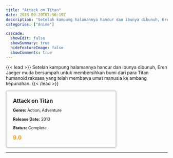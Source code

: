 ```yaml
---
title: "Attack on Titan"
date: 2023-09-20T07:56:19Z
description: "Setelah kampung halamannya hancur dan ibunya dibunuh, Eren Jaeger muda bersumpah untuk membersihkan bumi dari para Titan humanoid raksasa yang telah membawa umat manusia ke ambang kepunahan."
categories: ["Anime"]

cascade:
  showEdit: false
  showSummary: true
  hideFeatureImage: false
  showComments: true
---
```


{{< lead >}}
Setelah kampung halamannya hancur dan ibunya dibunuh, Eren Jaeger muda bersumpah untuk membersihkan bumi dari para Titan humanoid raksasa yang telah membawa umat manusia ke ambang kepunahan.
{{< /lead >}}

<style>

/* CSS for the movie information box */
        .movie-box {
            width: 300px;
            padding: 20px;
            border: 2px solid #ccc; /* Border added */
            border-radius: 5px;
            box-shadow: 0 0 5px rgba(0, 0, 0, 0.2);
        }

        /* CSS for movie title */
        .movie-title {
            font-size: 1.2em;
            font-weight: bold;
            margin-bottom: 10px;
        }

        /* CSS for movie details */
        .movie-details {
            font-size: 0.9em;
            margin-bottom: 10px;
        }

        /* CSS for movie rating */
        .movie-rating {
            font-size: 1.2em;
            font-weight: bold;
            color: #ff9900; /* IMDb's rating color */
        }
</style>

 <div class="movie-box">
        <div class="movie-title">Attack on Titan</div>
        <div class="movie-details">
            <p><strong>Genre:</strong> Action, Adventure</p>
            <p><strong>Release Date:</strong> 2013</p>
            <p><strong>Status:</strong> Complete</p>
        </div>
        <div class="movie-rating">9.0</div>
    </div>

---
